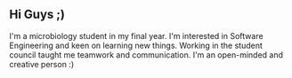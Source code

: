 ## Hi Guys ;)
I'm a microbiology student in my final year. I'm interested in Software Engineering and keen on learning new things. Working in the student council taught me teamwork and communication. I'm an open-minded and creative person :)
